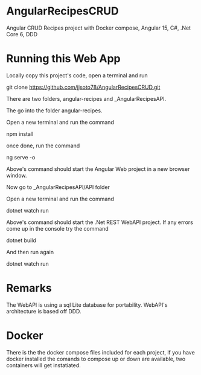# AngularRecipesCRUD
Angular CRUD Recipes project with Docker compose, Angular 15, C#, .Net Core 6, DDD

# Running this Web App
Locally copy this project's code, open a terminal and run

  git clone https://github.com/jjsoto78/AngularRecipesCRUD.git

There are two folders, angular-recipes and _AngularRecipesAPI.

The go into the folder angular-recipes.

Open a new terminal and run the command

  npm install

once done, run the command

  ng serve -o

Above's command should start the Angular Web project in a new browser window.

Now go to _AngularRecipesAPI/API folder

Open a new terminal and run the command

  dotnet watch run

Above's command should start the .Net REST WebAPI project. 
If any errors come up in the console try the command

  dotnet build

And then run again

  dotnet watch run

# Remarks
The WebAPI is using a sql Lite database for portability.
WebAPI's architecture is based off DDD.

# Docker
There is the the docker compose files included for each project, if you have docker installed the comands to compose up or down are available, two containers will get instatiated.


